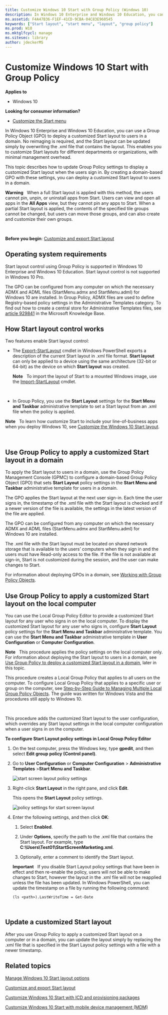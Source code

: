 ```yaml
---
title: Customize Windows 10 Start with Group Policy (Windows 10)
description: In Windows 10 Enterprise and Windows 10 Education, you can use a Group Policy Object (GPO) to deploy a customized Start layout to users in a domain.
ms.assetid: F4A47B36-F1EF-41CD-9CBA-04C83E960545
keywords: ["Start layout", "start menu", "layout", "group policy"]
ms.prod: W10
ms.mktglfcycl: manage
ms.sitesec: library
author: jdeckerMS
---
```


# Customize Windows 10 Start with Group Policy


**Applies to**

-   Windows 10

**Looking for consumer information?**

-   [Customize the Start menu](http://go.microsoft.com/fwlink/p/?LinkId=623630)

In Windows 10 Enterprise and Windows 10 Education, you can use a Group Policy Object (GPO) to deploy a customized Start layout to users in a domain. No reimaging is required, and the Start layout can be updated simply by overwriting the .xml file that contains the layout. This enables you to customize Start layouts for different departments or organizations, with minimal management overhead.

This topic describes how to update Group Policy settings to display a customized Start layout when the users sign in. By creating a domain-based GPO with these settings, you can deploy a customized Start layout to users in a domain.

**Warning**  
When a full Start layout is applied with this method, the users cannot pin, unpin, or uninstall apps from Start. Users can view and open all apps in the **All Apps** view, but they cannot pin any apps to Start. When a partial Start layout is applied, the contents of the specified tile groups cannot be changed, but users can move those groups, and can also create and customize their own groups.

 

**Before you begin**: [Customize and export Start layout](customize-and-export-start-layout.md)

## Operating system requirements


Start layout control using Group Policy is supported in Windows 10 Enterprise and Windows 10 Education. Start layout control is not supported in Windows 10 Pro.

The GPO can be configured from any computer on which the necessary ADMX and ADML files (StartMenu.admx and StartMenu.adml) for Windows 10 are installed. In Group Policy, ADMX files are used to define Registry-based policy settings in the Administrative Templates category. To find out how to create a central store for Administrative Templates files, see [article 929841](http://go.microsoft.com/fwlink/p/?LinkId=691687) in the Microsoft Knowledge Base.

## <a href="" id="bkmk-howstartscreencontrolworks"></a>How Start layout control works


Two features enable Start layout control:

-   The [Export-StartLayout](http://go.microsoft.com/fwlink/p/?LinkID=620879) cmdlet in Windows PowerShell exports a description of the current Start layout in .xml file format. **Start layout** can only be applied to a device using the same architecture (32-bit or 64-bit) as the device on which **Start layout** was created.

    **Note**  
    To import the layout of Start to a mounted Windows image, use the [Import-StartLayout](http://go.microsoft.com/fwlink/p/?LinkId=623707) cmdlet.

     

-   In Group Policy, you use the **Start Layout** settings for the **Start Menu and Taskbar** administrative template to set a Start layout from an .xml file when the policy is applied.

**Note**  
To learn how customize Start to include your line-of-business apps when you deploy Windows 10, see [Customize the Windows 10 Start layout]( http://go.microsoft.com/fwlink/p/?LinkId=620863).

 

## <a href="" id="bkmk-domaingpodeployment"></a>Use Group Policy to apply a customized Start layout in a domain


To apply the Start layout to users in a domain, use the Group Policy Management Console (GPMC) to configure a domain-based Group Policy Object (GPO) that sets **Start Layout** policy settings in the **Start Menu and Taskbar** administrative template for users in a domain.

The GPO applies the Start layout at the next user sign-in. Each time the user signs in, the timestamp of the .xml file with the Start layout is checked and if a newer version of the file is available, the settings in the latest version of the file are applied.

The GPO can be configured from any computer on which the necessary ADMX and ADML files (StartMenu.admx and StartMenu.adml) for Windows 10 are installed.

The .xml file with the Start layout must be located on shared network storage that is available to the users’ computers when they sign in and the users must have Read-only access to the file. If the file is not available at sign-in, Start is not customized during the session, and the user can make changes to Start.

For information about deploying GPOs in a domain, see [Working with Group Policy Objects](http://go.microsoft.com/fwlink/p/?LinkId=620889).

## <a href="" id="bkmk-localgpimport"></a>Use Group Policy to apply a customized Start layout on the local computer


You can use the Local Group Policy Editor to provide a customized Start layout for any user who signs in on the local computer. To display the customized Start layout for any user who signs in, configure **Start Layout** policy settings for the **Start Menu and Taskbar** administrative template. You can use the **Start Menu and Taskbar** administrative template in **User Configuration** or **Computer Configuration**.

**Note**  
This procedure applies the policy settings on the local computer only. For information about deploying the Start layout to users in a domain, see [Use Group Policy to deploy a customized Start layout in a domain](#bkmk-domaingpodeployment), later in this topic.

This procedure creates a Local Group Policy that applies to all users on the computer. To configure Local Group Policy that applies to a specific user or group on the computer, see [Step-by-Step Guide to Managing Multiple Local Group Policy Objects](http://go.microsoft.com/fwlink/p/?LinkId=620881). The guide was written for Windows Vista and the procedures still apply to Windows 10.

 

This procedure adds the customized Start layout to the user configuration, which overrides any Start layout settings in the local computer configuration when a user signs in on the computer.

**To configure Start Layout policy settings in Local Group Policy Editor**

1.  On the test computer, press the Windows key, type **gpedit**, and then select **Edit group policy (Control panel)**.

2.  Go to **User Configuration** or **Computer Configuration** &gt; **Administrative Templates** &gt;**Start Menu and Taskbar**.

    ![start screen layout policy settings](images/starttemplate.jpg)

3.  Right-click **Start Layout** in the right pane, and click **Edit**.

    This opens the **Start Layout** policy settings.

    ![policy settings for start screen layout](images/startlayoutpolicy.jpg)

4.  Enter the following settings, and then click **OK**:

    1.  Select **Enabled**.

    2.  Under **Options**, specify the path to the .xml file that contains the Start layout. For example, type **C:\\Users\\Test01\\StartScreenMarketing.xml**.

    3.  Optionally, enter a comment to identify the Start layout.

    **Important**  
    If you disable Start Layout policy settings that have been in effect and then re-enable the policy, users will not be able to make changes to Start, however the layout in the .xml file will not be reapplied unless the file has been updated. In Windows PowerShell, you can update the timestamp on a file by running the following command:

    `(ls <path>).LastWriteTime = Get-Date`

     

## <a href="" id="bkmk-updatestartscreenlayout"></a>Update a customized Start layout


After you use Group Policy to apply a customized Start layout on a computer or in a domain, you can update the layout simply by replacing the .xml file that is specified in the Start Layout policy settings with a file with a newer timestamp.

## Related topics


[Manage Windows 10 Start layout options](windows-10-start-layout-options-and-policies.md)

[Customize and export Start layout](customize-and-export-start-layout.md)

[Customize Windows 10 Start with ICD and provisioning packages](customize-windows-10-start-screens-by-using-provisioning-packages-and-icd.md)

[Customize Windows 10 Start with mobile device management (MDM)](customize-windows-10-start-screens-by-using-mobile-device-management--mdm-.md)

 

 





